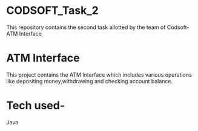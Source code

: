 # CODSOFT_Task_2
This repository contains the second task allotted by the team of Codsoft-ATM Interface
# ATM Interface
This project contains the ATM Interface which includes various operations like depositing money,withdrawing and checking account balance.
# Tech used-
Java
